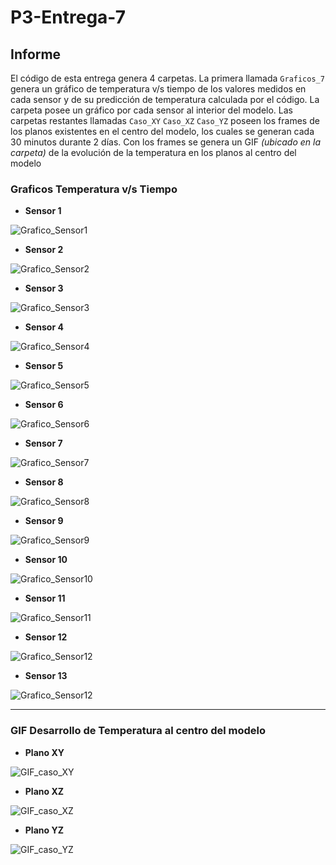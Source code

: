 # P3-Entrega-7

## Informe

El código de esta entrega genera 4 carpetas. La primera llamada `Graficos_7` genera un gráfico de temperatura v/s tiempo de los valores medidos en cada sensor y de su predicción de temperatura calculada por el código. La carpeta posee un gráfico por cada sensor al interior del modelo.
Las carpetas restantes llamadas `Caso_XY` `Caso_XZ` `Caso_YZ` poseen los frames de los planos existentes en el centro del modelo, los cuales se generan cada 30 minutos durante 2 días. Con los frames se genera un GIF _(ubicado en la carpeta)_ de la evolución de la temperatura en los planos al centro del modelo


### Graficos Temperatura v/s Tiempo

* **Sensor 1**

![Grafico_Sensor1](https://user-images.githubusercontent.com/43649125/98754971-74706b80-23a6-11eb-9632-ccdb48560c8f.png)

* **Sensor 2**

![Grafico_Sensor2](https://user-images.githubusercontent.com/43649125/98754975-75a19880-23a6-11eb-8757-b52250a4e43e.png)

* **Sensor 3**

![Grafico_Sensor3](https://user-images.githubusercontent.com/43649125/98754977-76d2c580-23a6-11eb-897a-3aee4d6399a5.png)

* **Sensor 4**

![Grafico_Sensor4](https://user-images.githubusercontent.com/43649125/98754979-7803f280-23a6-11eb-9e7a-830127333095.png)

* **Sensor 5**

![Grafico_Sensor5](https://user-images.githubusercontent.com/43649125/98754987-79cdb600-23a6-11eb-842e-cb3db09f8e8f.png)

* **Sensor 6**

![Grafico_Sensor6](https://user-images.githubusercontent.com/43649125/98755000-805c2d80-23a6-11eb-843d-9c2d2172054c.png)

* **Sensor 7**

![Grafico_Sensor7](https://user-images.githubusercontent.com/43649125/98755003-8225f100-23a6-11eb-8916-1409e311a3fa.png)

* **Sensor 8**

![Grafico_Sensor8](https://user-images.githubusercontent.com/43649125/98755049-9833b180-23a6-11eb-8590-2615c2b49e9a.png)

* **Sensor 9**

![Grafico_Sensor9](https://user-images.githubusercontent.com/43649125/98755058-9a960b80-23a6-11eb-8459-fbf008145b71.png)

* **Sensor 10**

![Grafico_Sensor10](https://user-images.githubusercontent.com/43649125/98755066-9bc73880-23a6-11eb-8b8d-6f3aa5542867.png)

* **Sensor 11**

![Grafico_Sensor11](https://user-images.githubusercontent.com/43649125/98755070-9cf86580-23a6-11eb-9015-b36b7725b16e.png)

* **Sensor 12**

![Grafico_Sensor12](https://user-images.githubusercontent.com/43649125/98755073-9e299280-23a6-11eb-8dca-7eae74ab5892.png)

* **Sensor 13**

![Grafico_Sensor12](https://user-images.githubusercontent.com/43649125/98755073-9e299280-23a6-11eb-8dca-7eae74ab5892.png)

***

### GIF Desarrollo de Temperatura al centro del modelo

* **Plano XY**

![GIF_caso_XY](https://user-images.githubusercontent.com/43649125/98754772-20658700-23a6-11eb-9b93-36198ba39667.gif)

* **Plano XZ**

![GIF_caso_XZ](https://user-images.githubusercontent.com/43649125/98754815-34a98400-23a6-11eb-9901-216b79a31975.gif)

* **Plano YZ**

![GIF_caso_YZ](https://user-images.githubusercontent.com/43649125/98754794-29565880-23a6-11eb-961c-89e31cf85608.gif)
